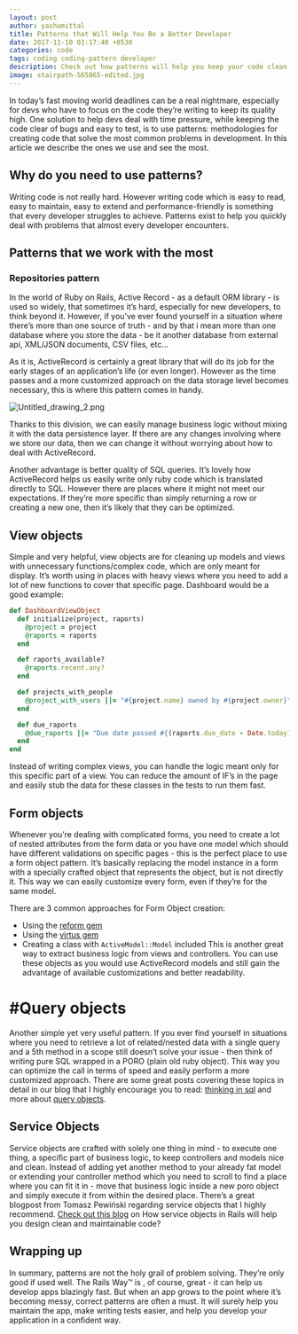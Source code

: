 ```yaml
---
layout: post
author: yashumittal
title: Patterns that Will Help You Be a Better Developer
date: 2017-11-10 01:17:40 +0530
categories: code
tags: coding coding-pattern developer
description: Check out how patterns will help you keep your code clean and effective. In today’s fast moving world deadlines can be a real nightmare, especially for devs who have to focus on the code they’re writing to keep its quality high.
image: stairpath-565865-edited.jpg
---
```


In today’s fast moving world deadlines can be a real nightmare, especially for devs who have to focus on the code they’re writing to keep its quality high. One solution to help devs deal with time pressure, while keeping the code clear of bugs and easy to test, is to use patterns: methodologies for creating code that solve the most common problems in development. In this article we describe the ones we use and see the most.

## Why do you need to use patterns?  

Writing code is not really hard. However writing code which is easy to read, easy to maintain, easy to extend and performance-friendly is something that every developer struggles to achieve. Patterns exist to help you quickly deal with problems that almost every developer encounters.

## Patterns that we work with the most

### Repositories pattern

In the world of Ruby on Rails, Active Record - as a default ORM library - is used so widely, that sometimes it’s hard, especially for new developers, to think beyond it. However, if you’ve ever found yourself in a situation where there’s more than one source of truth - and by that i mean more than one database where you store the data - be it another database from external api, XML/JSON documents, CSV files, etc...

As it is, ActiveRecord is certainly a great library that will do its job for the early stages of an application’s life (or even longer). However as the time passes and a more customized approach on the data storage level becomes necessary, this is where this pattern comes in handy.

![Untitled_drawing_2.png](//cdn.codecarrot.net/images/78ihjr64-Untitled_drawing_2.png)

Thanks to this division, we can easily manage business logic without mixing it with the data persistence layer. If there are any changes involving where we store our data, then we can change it without worrying about how to deal with ActiveRecord.

Another advantage is better quality of SQL queries. It’s lovely how ActiveRecord helps us easily write only ruby code which is translated directly to SQL. However there are places where it might not meet our expectations. If they’re more specific than simply returning a row or creating a new one, then it’s likely that they can be optimized.

## View objects

Simple and very helpful, view objects are for cleaning up models and views with unnecessary functions/complex code, which are only meant for display. It’s worth using in places with heavy views where you need to add a lot of new functions to cover that specific page. Dashboard would be a good example:

```rb
def DashboardViewObject
  def initialize(project, raports)
    @project = project
    @raports = raports
  end

  def raports_available?
    @raports.recent.any?
  end

  def projects_with_people
    @project_with_users ||= "#{project.name} owned by #{project.owner}"
  end

  def due_raports
    @due_raports ||= "Due date passed #{(raports.due_date - Date.today).to_i} days ago"
  end
end
```

Instead of writing complex views, you can handle the logic meant only for this specific part of a view. You can reduce the amount of IF’s in the page and easily stub the data for these classes in the tests to run them fast.

## Form objects

Whenever you’re dealing with complicated forms, you need to create a lot of nested attributes from the form data or you have one model which should have different validations on specific pages - this is the perfect place to use a form object pattern. It’s basically replacing the model instance in a form with a specially crafted object that represents the object, but is not directly it. This way we can easily customize every form, even if they’re for the same model.

There are 3 common approaches for Form Object creation:

* Using the [reform gem](//github.com/apotonick/reform)
* Using the [virtus gem](//github.com/solnic/virtus)
* Creating a class with `ActiveModel::Model` included
This is another great way to extract business logic from views and controllers. You can use these objects as you would use ActiveRecord models and still gain the advantage of available customizations and better readability.

# #Query objects

Another simple yet very useful pattern. If you ever find yourself in situations where you need to retrieve a lot of related/nested data with a single query and a 5th method in a scope still doesn’t solve your issue - then think of writing pure SQL wrapped in a PORO (plain old ruby object). This way you can optimize the call in terms of speed and  easily perform a more customized approach. There are some great posts covering these topics in detail in our blog that I highly encourage you to read: [thinking in sql](/why-i-went-back-to-thinking-in-sql) and more about [query objects](/sql-query-result-model-part-2).

## Service Objects

Service objects are crafted with solely one thing in mind - to execute one thing, a specific part of business logic, to keep controllers and models nice and clean. Instead of adding yet another method to your already fat model or extending your controller method which you need to scroll to find a place where you can fit it in - move that business logic inside a new poro object and simply execute it from within the desired place. There’s a great blogpost from Tomasz Pewiński regarding service objects that I highly recommend. [Check out this blog](/service-objects-in-rails-will-help-you-design-clean-and-maintainable-code-heres-how) on How service objects in Rails will help you design clean and maintainable code?

## Wrapping up

In summary, patterns are not the holy grail of problem solving. They’re only good if used well. The Rails Way™ is , of course, great - it can help us develop apps blazingly fast. But when an app grows to the point where it’s becoming messy, correct patterns are often a must. It will surely help you maintain the app, make writing tests easier, and help you develop your application in a confident way.
